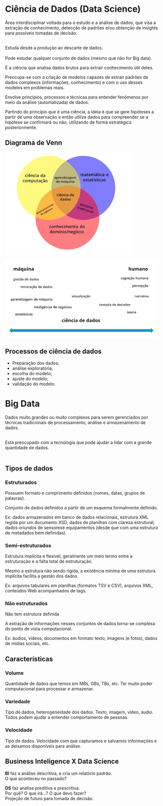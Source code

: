# Ciência de Dados (Data Science)
Área interdisciplinar  voltada para o estudo e a análise de dados, que visa a extração de conhecimento, detecção de padrões e/ou obtenção de insights para possíveis tomadas de decisão. <br><br>

Estuda desde a produção ao descarte de dados. <br><br>
Pode estudar qualquer conjunto de dados (mesmo que não for Big data).<br>

É a ciência que analisa dados brutos para extrair conhecimento útil deles.<br>

Preocupa-se com a criação de modelos capazes de extrair padrões de dados complexos (informações, conhecimento) e com o uso desses modelos em problemas reais. <br>

Envolve princípios, processos e técnicas para entender fenômenos por meio da análise (automatizada) de dados.<br>

Partindo do princípio que é uma ciência, a ideia é que se gere hipóteses a partir de uma observação e então utilize dados para compreender se a hipótese se confirmará ou não, utilizando de forma estratégica posteriormente.

## Diagrama de Venn
![diagrama de Venn](../img/diagramaDeVenn.png)
<br><br>
![ciência de dados](../img/cienciaDeDados.png)

## Processos de ciência de dados
* Preparação dos dados;
* análise exploratória;
* escolha do modelo;
* ajuste do modelo;
* validação do modelo.

# Big Data
Dados muito grandes ou muito complexos para serem gerenciados por técnicas tradicionais de processamento, análise e armazenamento de dados.<br><br>

Está preocupado com a tecnologia que pode ajudar a lidar com a grande quantidade de dados.<br><br>

## Tipos de dados

### Estruturados
Possuem formato e comprimento definidos (nomes, datas, grupos de palavras).<br>

Conjunto de dados definidos a partir de um esquema formalmente definido.<br>

Ex: dados armazenados em banco de dados relacionais, estrutura XML regida por um documento XSD, dados de planilhas com clareza estrutural; dados oriundos de sensorese equipamentos (desde que com uma estrutura de metadados bem definidas).

### Semi-estruturados
Estrutura implícita e flexível, geralmente um meio termo entre a estruturação e a falta total de estruturação. <br>

Mesmo a estrutura não sendo rígida, a existência mínima de uma estrutura implícita facilita a gestão dos dados. <br>

Ex: arquivos tabulares em planilhas (formatos TSV e CSV), arquivos XML, conteúdos Web acompanhados de tags.

### Não estruturados
Não tem estrutura definida <br>

A extração de informações nesses conjuntos de dados torna-se complexa do ponto de vista computacional.<br>

Ex: áudios, vídeos,  documentos em formato texto, imagens (e fotos), dados de mídias sociais, etc.


## Características

### Volume
Quantidade de dados que temos em MBs, GBs, TBs, etc.
Ter muito poder computacional para processar e armazenar.

### Variedade
Tipo de dados, heterogeneidade dos dados.
Texto, imagem, vídeo, áudio.
Todos podem ajudar a entender comportamento de pessoas.

### Velocidade
Tipo de dados.
Velocidade com que capturamos e salvamos informações e as deixamos disponíveis para análise.

## Business Inteligence X Data Science
**BI** faz a análise descritiva, e cria um relatório padrão. <br>
O que aconteceu no passado?

**DS** faz análise preditiva e prescritiva. <br>
Por quê? O que irá...? O que devo fazer? <br>
Projeção de futuro para tomada de decisão.